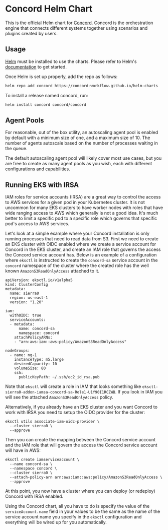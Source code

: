 # Concord Helm Chart

This is the official Helm chart for [Concord][1]. Concord is the orchestration engine that connects different systems together using scenarios and plugins created by users.

## Usage

[Helm](https://helm.sh) must be installed to use the charts.
Please refer to Helm's [documentation](https://helm.sh/docs/) to get started.

Once Helm is set up properly, add the repo as follows:

```sh
helm repo add concord https://concord-workflow.github.io/helm-charts
```

To install a release named concord, run:

```sh
helm install concord concord/concord
```

## Agent Pools

For reasonable, out of the box utility, an autoscaling agent pool is enabled by default with a minimum size of one, and a maximum size of 10. The number of agents autoscale based on the number of processes waiting in the queue.

The default autoscaling agent pool will likely cover most use cases, but you are free to create as many agent pools as you wish, each with different configurations and capabilities.

## Running EKS with IRSA

IAM roles for service accounts (IRSA) are a great way to control the access to AWS services for a given pod in your Kubernetes cluster. It is not uncommon for many EKS clusters to have worker nodes with roles that have wide ranging access to AWS which generally is not a good idea. It's much better to limit a specific pod to a specific role which governs that specific pod's access to AWS services.

Let's look at a simple example where your Concord installation is only running processes that need to read data from S3. First we need to create an EKS cluster with OIDC enabled where we create a service account for Concord in the EKS cluster, and create an IAM role that governs the access the Concord service account has. Below is an example of a configuration where `eksctl` is instructed to create the `concord-sa` service account in the `concord` namespace of the cluster where the created role has the well known `AmazonS3ReadOnlyAccess` attached to it.

```
apiVersion: eksctl.io/v1alpha5
kind: ClusterConfig
metadata:
  name: sierra0
  region: us-east-1
  version: "1.20"

iam:
  withOIDC: true
  serviceAccounts:
  - metadata:
      name: concord-sa
      namespace: concord
    attachPolicyARNs:
    - "arn:aws:iam::aws:policy/AmazonS3ReadOnlyAccess"

nodeGroups:
  - name: ng-1
    instanceType: m5.large
    desiredCapacity: 10
    volumeSize: 80
    ssh:
      publicKeyPath: ~/.ssh/ec2_id_rsa.pub    
```

Note that `eksctl` will create a role in IAM that looks something like `eksctl-sierra0-addon-iamsa-concord-sa-Role1-U1Y90I1RCZWB`. If you look in IAM you will see the attached `AmazonS3ReadOnlyAccess` policy.

Alternatively, if you already have an EKS cluster and you want Concord to work with IRSA you need to setup the OIDC provider for the cluster:

```
eksctl utils associate-iam-oidc-provider \
  --cluster sierra0 \
  --approve
```               

Then you can create the mapping between the Concord service account and the IAM role that will govern the access the Concord service account will have in AWS:

```
eksctl create iamserviceaccount \
  --name concord-sa \
  --namespace concord \
  --cluster sierra0 \
  --attach-policy-arn arn:aws:iam::aws:policy/AmazonS3ReadOnlyAccess \
  --approve
```  

At this point, you now have a cluster where you can deploy (or redeploy) Concord with IRSA enabled.

Using the Concord chart, all you have to do is specify the value of the `serviceAccount.name` field in your values to be the same as the name of the service account name you specify in the `eksctl` configuration and everything will be wired up for you automatically.

[1]: https://concord.walmartlabs.com/
[2]: https://aws.amazon.com/blogs/opensource/introducing-fine-grained-iam-roles-service-accounts/

